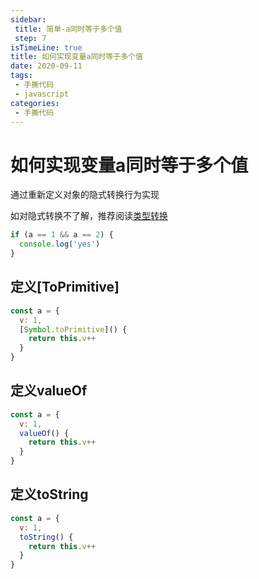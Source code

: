 ```yaml
---
sidebar:
 title: 简单-a同时等于多个值
 step: 7
isTimeLine: true
title: 如何实现变量a同时等于多个值
date: 2020-09-11
tags:
 - 手撕代码
 - javascript
categories:
 - 手撕代码
---
```

# 如何实现变量a同时等于多个值

通过重新定义对象的隐式转换行为实现

如对隐式转换不了解，推荐阅读[类型转换](./../../bigWeb/js/typeConvert.md)
```js
if (a == 1 && a == 2) {
  console.log('yes')
}
```

## 定义[ToPrimitive]
```js
const a = {
  v: 1,
  [Symbol.toPrimitive]() {
    return this.v++
  }
}
```

## 定义valueOf
```js
const a = {
  v: 1,
  valueOf() {
    return this.v++
  }
}
```

## 定义toString
```js
const a = {
  v: 1,
  toString() {
    return this.v++
  }
}
```
